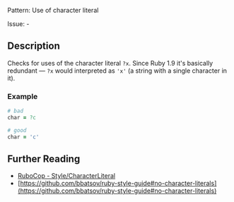 Pattern: Use of character literal

Issue: -

## Description

Checks for uses of the character literal `?x`. Since Ruby 1.9 it's basically redundant — `?x` would interpreted as `'x'` (a string with a single character in it).

### Example

```ruby
# bad
char = ?c

# good
char = 'c'
```

## Further Reading

* [RuboCop - Style/CharacterLiteral](https://rubocop.readthedocs.io/en/latest/cops_style/#stylecharacterliteral)
* [https://github.com/bbatsov/ruby-style-guide#no-character-literals](https://github.com/bbatsov/ruby-style-guide#no-character-literals)
